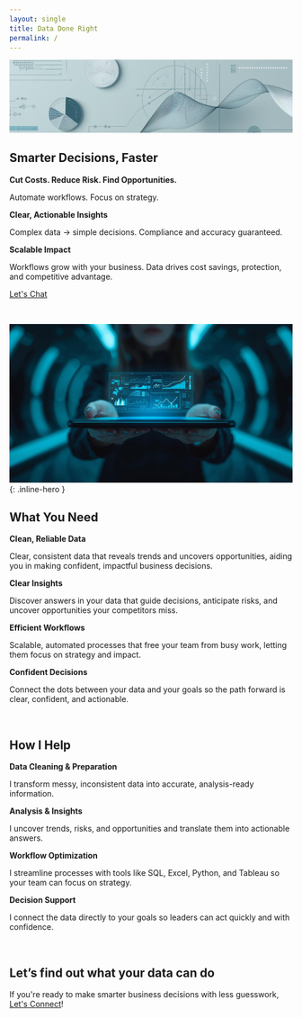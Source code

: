 ```yaml
---
layout: single
title: Data Done Right
permalink: /
---
```


<div class="hero-image">
  <img src="/assets/images/home_page_2.jpg" alt="Data-driven decisions">
</div>

## Smarter Decisions, Faster

**Cut Costs. Reduce Risk. Find Opportunities.**

Automate workflows. Focus on strategy.

**Clear, Actionable Insights**

Complex data → simple decisions. Compliance and accuracy guaranteed.

**Scalable Impact**

Workflows grow with your business. Data drives cost savings, protection, and competitive advantage.

[Let's Chat](contact.md)

<br>

![Data in Her hands](/assets/images/home_page.jpg){: .inline-hero }

## What You Need

**Clean, Reliable Data**

Clear, consistent data that reveals trends and uncovers opportunities, aiding you in making confident, impactful business decisions.

**Clear Insights**

Discover answers in your data that guide decisions, anticipate risks, and uncover opportunities your competitors miss.

**Efficient Workflows**

Scalable, automated processes that free your team from busy work, letting them focus on strategy and impact.

**Confident Decisions**

Connect the dots between your data and your goals so the path forward is clear, confident, and actionable.

<br>

## How I Help

**Data Cleaning & Preparation**

I transform messy, inconsistent data into accurate, analysis-ready information.

**Analysis & Insights**

I uncover trends, risks, and opportunities and translate them into actionable answers.

**Workflow Optimization**

I streamline processes with tools like SQL, Excel, Python, and Tableau so your team can focus on strategy.

**Decision Support**

I connect the data directly to your goals so leaders can act quickly and with confidence.

<br>

## Let’s find out what your data can do
If you're ready to make smarter business decisions with less guesswork, [Let's Connect](contact.md)!


